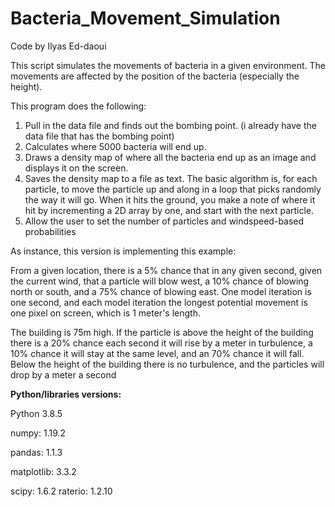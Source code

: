 # Bacteria_Movement_Simulation

Code by Ilyas Ed-daoui


This script simulates the movements of bacteria in a given environment. The movements are affected by the position of the bacteria (especially the height). 


This program does the following:


1. Pull in the data file and finds out the bombing point. (i already have the data file that has the bombing point)
2. Calculates where 5000 bacteria will end up.
3. Draws a density map of where all the bacteria end up as an image and displays it on the screen.
4. Saves the density map to a file as text.
The basic algorithm is, for each particle, to move the particle up and along in a loop that picks randomly the way it will go. When it hits the ground, you make a note of where it hit by incrementing a 2D array by one, and start with the next particle.
5. Allow the user to set the number of particles and windspeed-based probabilities


As instance, this version is implementing this example:


From a given location, there is a 5% chance that in any given second, given the current wind, that a particle will blow west, a 10% chance of blowing north or south, and a 75% chance of blowing east. One model iteration is one second, and each model iteration the longest potential movement is one pixel on screen, which is 1 meter's length. 


The building is 75m high. If the particle is above the height of the building there is a 20% chance each second it will rise by a meter in turbulence, a 10% chance it will stay at the same level, and an 70% chance it will fall. Below the height of the building there is no turbulence, and the particles will drop by a meter a second


**Python/libraries versions:**


Python 3.8.5


numpy: 1.19.2


pandas: 1.1.3


matplotlib: 3.3.2


scipy: 1.6.2
raterio: 1.2.10


